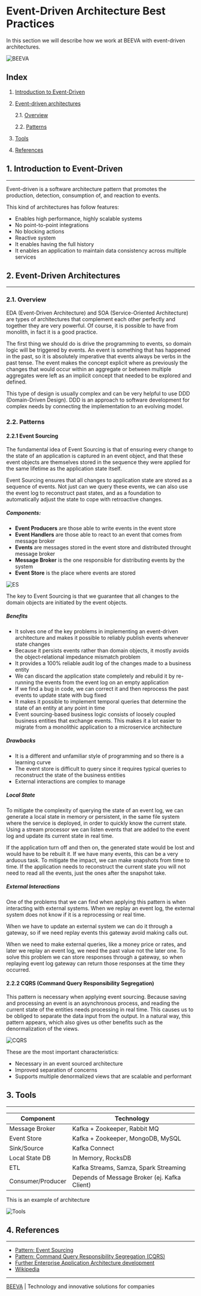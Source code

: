 # Event-Driven Architecture Best Practices

In this section we will describe how we work at BEEVA with event-driven architectures.

![BEEVA](https://github.com/beeva/beeva-best-practices/blob/master/static/horizontal-beeva-logo.png "BEEVA")

## Index

1. [Introduction to Event-Driven](#1-introduction-to-event-driven)

2. [Event-driven architectures](#2-event-driven-architectures)

    2.1. [Overview](#21-overview)
    
    2.2. [Patterns](#22-patterns)
    
3. [Tools](#3-tools)

4. [References](#4-references)

## 1. Introduction to Event-Driven
---

Event-driven is a software architecture pattern that promotes the production, detection, consumption of, and reaction to events.

This kind of architectures has follow features:
- Enables high performance, highly scalable systems
- No point-to-point integrations
- No blocking actions
- Reactive system
- It enables having the full history
- It enables an application to maintain data consistency across multiple services

## 2. Event-Driven Architectures
---

### 2.1. Overview

EDA (Event-Driven Architecture) and SOA (Service-Oriented Architecture) are types of architectures that complement each other perfectly and together they are very powerful.
Of course, it is possible to have from monolith, in fact it is a good practice.

The first thing we should do is drive the programming to events, so domain logic will be triggered by events.
An event is something that has happened in the past, so it is absolutely imperative that events always be verbs in the past tense.
The event makes the concept explicit where as previously the changes that would occur within an aggregate or between multiple aggregates were left as an implicit concept that needed to be explored and defined.

This type of design is usually complex and can be very helpful to use DDD (Domain-Driven Design). DDD is an approach to software development for complex needs by connecting the implementation to an evolving model.

### 2.2. Patterns



#### 2.2.1 Event Sourcing

The fundamental idea of Event Sourcing is that of ensuring every change to the state of an application is captured in an event object, and that these event objects are themselves stored in the sequence they were applied for the same lifetime as the application state itself.

Event Sourcing ensures that all changes to application state are stored as a sequence of events. Not just can we query these events, we can also use the event log to reconstruct past states, and as a foundation to automatically adjust the state to cope with retroactive changes.

##### Components:

- **Event Producers** are those able to write events in the event store
- **Event Handlers** are those able to react to an event that comes from message broker
- **Events** are messages stored in the event store and distributed throught message broker
- **Message Broker** is the one responsible for distributing events by the system
- **Event Store** is the place where events are stored

![ES](static/event-sourcing.png "Event Sourcing")

The key to Event Sourcing is that we guarantee that all changes to the domain objects are initiated by the event objects.

##### Benefits

- It solves one of the key problems in implementing an event-driven architecture and makes it possible to reliably publish events whenever state changes
- Because it persists events rather than domain objects, it mostly avoids the object‑relational impedance mismatch problem
- It provides a 100% reliable audit log of the changes made to a business entity
- We can discard the application state completely and rebuild it by re-running the events from the event log on an empty application
- If we find a bug in code, we can correct it and then reprocess the past events to update state with bug fixed
- It makes it possible to implement temporal queries that determine the state of an entity at any point in time
- Event sourcing-based business logic consists of loosely coupled business entities that exchange events. This makes it a lot easier to migrate from a monolithic application to a microservice architecture

##### Drawbacks

- It is a different and unfamiliar style of programming and so there is a learning curve
- The event store is difficult to query since it requires typical queries to reconstruct the state of the business entities
- External interactions are complex to manage

##### Local State

To mitigate the complexity of querying the state of an event log, we can generate a local state in memory or persistent, in the same file system where the service is deployed, in order to quickly know the current state.
Using a stream processor we can listen events that are added to the event log and update its current state in real time.

If the application turn off and then on, the generated state would be lost and would have to be rebuilt it. If we have many events, this can be a very arduous task. To mitigate the impact, we can make snapshots from time to time. If the application needs to reconstruct the current state you will not need to read all the events, just the ones after the snapshot take.

##### External Interactions

One of the problems that we can find when applying this pattern is when interacting with external systems. When we replay an event log, the external system does not know if it is a reprocessing or real time. 

When we have to update an external system we can do it through a gateway, so if we need replay events this gateway avoid making calls out. 

When we need to make external queries, like a money price or rates, and later we replay an event log, we need the past value not the later one. 
To solve this problem we can store responses through a gateway, so when replaying event log gateway can return those responses at the time they occurred.   

#### 2.2.2 CQRS (Command Query Responsibility Segregation)

This pattern is necessary when applying event sourcing. Because saving and processing an event is an asynchronous process, and reading the current state of the entities needs processing in real time. This causes us to be obliged to separate the data input from the output. In a natural way, this pattern appears, which also gives us other benefits such as the denormalization of the views.

![CQRS](static/cqrs.png "CQRS")

These are the most important characteristics:

- Necessary in an event sourced architecture
- Improved separation of concerns
- Supports multiple denormalized views that are scalable and performant

## 3. Tools
---

| Component | Technology |
| --------- | ---------- |
| Message Broker | Kafka + Zookeeper, Rabbit MQ |
| Event Store | Kafka + Zookeeper, MongoDB, MySQL |
| Sink/Source | Kafka Connect |
| Local State DB | In Memory, RocksDB |
| ETL | Kafka Streams, Samza, Spark Streaming |
| Consumer/Producer | Depends of Message Broker (ej. Kafka Client) |

This is an example of architecture

![Tools](static/event-driven-tools.png "Tools")


## 4. References
---

* [Pattern: Event Sourcing](http://microservices.io/patterns/data/event-sourcing.html)
* [Pattern: Command Query Responsibility Segregation (CQRS)](http://microservices.io/patterns/data/cqrs.html)
* [Further Enterprise Application Architecture development](https://martinfowler.com/eaaDev/EventSourcing.html)
* [Wikipedia](https://en.wikipedia.org/wiki/Event-driven_architecture) 
___

[BEEVA](https://www.beeva.com) | Technology and innovative solutions for companies